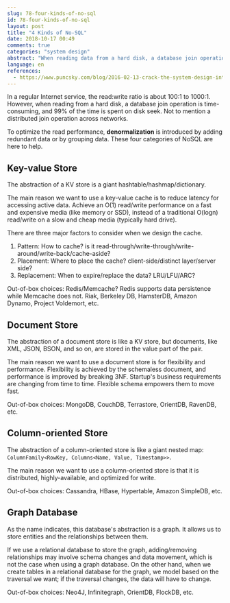 ```yaml
---
slug: 78-four-kinds-of-no-sql
id: 78-four-kinds-of-no-sql
layout: post
title: "4 Kinds of No-SQL"
date: 2018-10-17 00:49
comments: true
categories: "system design"
abstract: "When reading data from a hard disk, a database join operation is time-consuming and 99% of the time is spent on disk seek. To optimize read performance, denormalization is introduced and four categories of NoSQL are here to help."
language: en
references:
  - https://www.puncsky.com/blog/2016-02-13-crack-the-system-design-interview
---
```


In a regular Internet service, the read:write ratio is about 100:1 to 1000:1. However, when reading from a hard disk, a database join operation is time-consuming, and 99% of the time is spent on disk seek. Not to mention a distributed join operation across networks.

To optimize the read performance, **denormalization** is introduced by adding redundant data or by grouping data. These four categories of NoSQL are here to help.



## Key-value Store

The abstraction of a KV store is a giant hashtable/hashmap/dictionary.

The main reason we want to use a key-value cache is to reduce latency for accessing active data. Achieve an O(1) read/write performance on a fast and expensive media (like memory or SSD), instead of a traditional O(logn) read/write on a slow and cheap media (typically hard drive).

There are three major factors to consider when we design the cache.

1. Pattern: How to cache? is it read-through/write-through/write-around/write-back/cache-aside?
2. Placement: Where to place the cache? client-side/distinct layer/server side?
3. Replacement: When to expire/replace the data? LRU/LFU/ARC?

Out-of-box choices: Redis/Memcache? Redis supports data persistence while Memcache does not. Riak, Berkeley DB, HamsterDB, Amazon Dynamo, Project Voldemort, etc.


## Document Store

The abstraction of a document store is like a KV store, but documents, like XML, JSON, BSON, and so on, are stored in the value part of the pair.

The main reason we want to use a document store is for flexibility and performance. Flexibility is achieved by the schemaless document, and performance is improved by breaking 3NF. Startup's business requirements are changing from time to time. Flexible schema empowers them to move fast.

Out-of-box choices: MongoDB, CouchDB, Terrastore, OrientDB, RavenDB, etc.



## Column-oriented Store

The abstraction of a column-oriented store is like a giant nested map: `ColumnFamily<RowKey, Columns<Name, Value, Timestamp>>`.

The main reason we want to use a column-oriented store is that it is distributed, highly-available, and optimized for write.

Out-of-box choices: Cassandra, HBase, Hypertable, Amazon SimpleDB, etc.



## Graph Database

As the name indicates, this database's abstraction is a graph. It allows us to store entities and the relationships between them.

If we use a relational database to store the graph, adding/removing relationships may involve schema changes and data movement, which is not the case when using a graph database. On the other hand, when we create tables in a relational database for the graph, we model based on the traversal we want; if the traversal changes, the data will have to change.

Out-of-box choices: Neo4J, Infinitegraph, OrientDB, FlockDB, etc.
